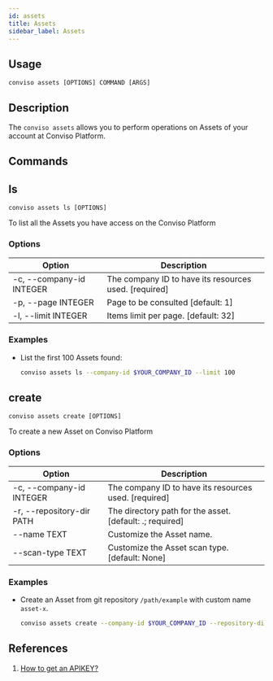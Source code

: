 ```yaml
---
id: assets
title: Assets
sidebar_label: Assets
---
```


## Usage

`conviso assets [OPTIONS] COMMAND [ARGS]`

## Description

The `conviso assets` allows you to perform operations on Assets of your account at Conviso Platform.

## Commands

## ls

`conviso assets ls [OPTIONS]`

To list all the Assets you have access on the Conviso Platform

### Options

| Option                   | Description                                           |
| ------------------------ | ----------------------------------------------------- |
| -c, --company-id INTEGER | The company ID to have its resources used. [required] |
| -p, --page INTEGER       | Page to be consulted  [default: 1]                    |
| -l, --limit INTEGER      | Items limit per page.  [default: 32]                  |


### Examples

* List the first 100 Assets found:

  ```sh
  conviso assets ls --company-id $YOUR_COMPANY_ID --limit 100
  ```

## create

`conviso assets create [OPTIONS]`

To create a new Asset on Conviso Platform

### Options

| Option                    | Description                                               |
| ------------------------- | --------------------------------------------------------- |
| -c, --company-id INTEGER  | The company ID to have its resources used. [required]     |
| -r, --repository-dir PATH | The directory path for the asset.  [default: .; required] |
| --name TEXT               | Customize the Asset name.                                 |
| --scan-type TEXT          | Customize the Asset scan type.  [default: None]           |


### Examples

* Create an Asset from git repository `/path/example` with custom name `asset-x`.

  ```sh
  conviso assets create --company-id $YOUR_COMPANY_ID --repository-dir ~/path/example --name asset-x
  ```

## References

1. [How to get an APIKEY?][doc/generate-apikey]
<!-- 2. [How find company ID?](#TBD)  -->


<!-- Markdown Links -->

[doc/generate-apikey]: https://docs.convisoappsec.com/api/generate-apikey?_highlight=api
